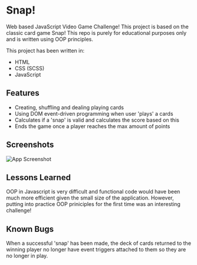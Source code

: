 
# Snap!

Web based JavaScript Video Game Challenge! This project is based on the classic card game Snap! This repo is purely for educational purposes only and is written using OOP principles.

This project has been written in:

- HTML
- CSS (SCSS)
- JavaScript


## Features

- Creating, shuffling and dealing playing cards
- Using DOM event-driven programming when user 'plays' a cards
- Calculates if a 'snap' is valid and calculates the score based on this
- Ends the game once a player reaches the max amount of points


## Screenshots

![App Screenshot](https://via.placeholder.com/468x300?text=App+Screenshot+Here)


## Lessons Learned

OOP in Javascript is very difficult and functional code would have been much more efficient given the small size of the application. However, putting into practice OOP priniciples for the first time was an interesting challenge!



## Known Bugs

When a successful 'snap' has been made, the deck of cards returned to the winning player no longer have event triggers attached to them so they are no longer in play.

